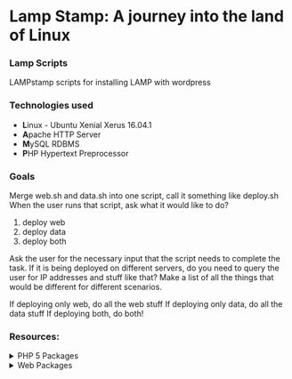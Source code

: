 # Lamp Stamp: A journey into the land of Linux


### Lamp Scripts

LAMPstamp scripts for installing LAMP with wordpress

### Technologies used

* **L**inux - Ubuntu Xenial Xerus 16.04.1
* **A**pache HTTP Server
* **M**ySQL RDBMS
* **P**HP Hypertext Preprocessor

### Goals

Merge web.sh and data.sh into one script, call it something like deploy.sh
When the user runs that script, ask what it would like to do?
1. deploy web
2. deploy data
3. deploy both

Ask the user for the necessary input that the script needs to complete the task. If it is being deployed on different servers, do you need to query the user for IP addresses and stuff like that? Make a list of all the things that would be different for different scenarios.

If deploying only web, do all the web stuff
If deploying only data, do all the data stuff
If deploying both, do both!

### Resources:

<details>
    <summary>PHP 5 Packages</summary>
    <li>cli</li>
    <li>curl</li>
    <li>fpm</li>
    <li>gd</li>
    <li>json</li>
    <li>mcrypt</li>
    <li>mysql</li>
</details>

<details>
    <summary>Web Packages</summary>
    <li>apache2</li>
    <li>git</li>
    <li>libapache2-mod-php5</li>
    <li>libssh2-php</li>
    <li>mailutils</li>
    <li>postfix</li>
    <li>unzip</li>
    <li>zip</li>
</details>
